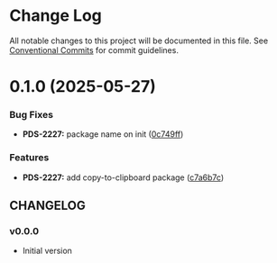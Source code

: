 # Change Log

All notable changes to this project will be documented in this file.
See [Conventional Commits](https://conventionalcommits.org) for commit guidelines.

# 0.1.0 (2025-05-27)


### Bug Fixes

* **PDS-2227:** package name on init ([0c749ff](https://github.com/cloud-ru-tech/frontend-tools/commit/0c749ff478679c4b40c482b408353b0cc3eaa268))


### Features

* **PDS-2227:** add copy-to-clipboard package ([c7a6b7c](https://github.com/cloud-ru-tech/frontend-tools/commit/c7a6b7c8c9b4411e7303ae3e2a237e79c7a7d870))





## CHANGELOG

### v0.0.0

- Initial version
